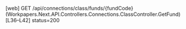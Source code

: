 [web] GET /api/connections/class/funds/{fundCode}  (Workpapers.Next.API.Controllers.Connections.ClassController.GetFund)  [L36–L42] status=200

